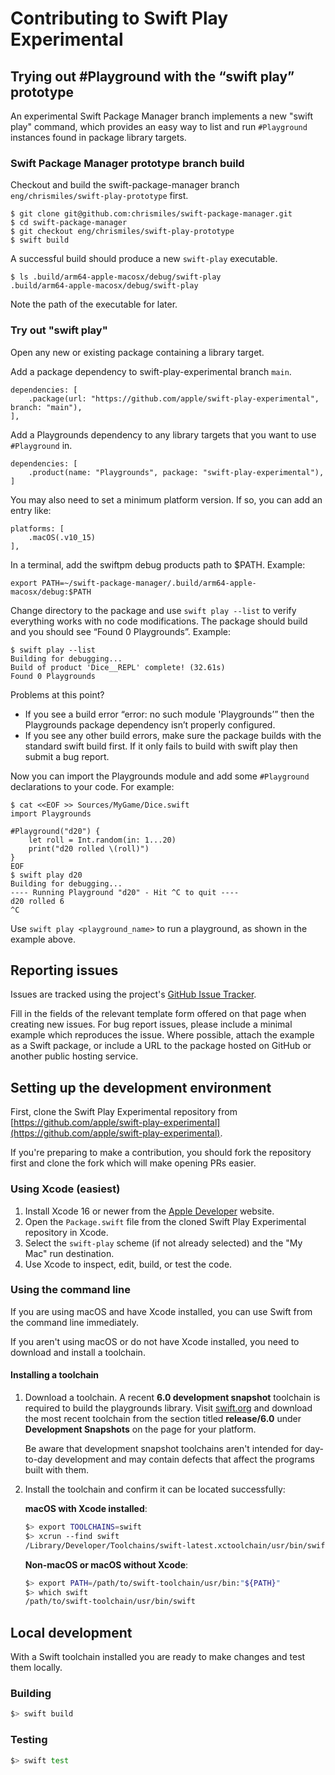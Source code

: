# Contributing to Swift Play Experimental

## Trying out #Playground with the “swift play” prototype

An experimental Swift Package Manager branch implements a new "swift play" command, which provides an easy way to list and run `#Playground` instances found in package library targets.

### Swift Package Manager prototype branch build

Checkout and build the swift-package-manager branch `eng/chrismiles/swift-play-prototype` first.

    $ git clone git@github.com:chrismiles/swift-package-manager.git
    $ cd swift-package-manager
    $ git checkout eng/chrismiles/swift-play-prototype
    $ swift build

A successful build should produce a new `swift-play` executable.

    $ ls .build/arm64-apple-macosx/debug/swift-play
    .build/arm64-apple-macosx/debug/swift-play

Note the path of the executable for later.

### Try out "swift play"

Open any new or existing package containing a library target.

Add a package dependency to swift-play-experimental branch `main`.

    dependencies: [
        .package(url: "https://github.com/apple/swift-play-experimental", branch: "main"),
    ],

Add a Playgrounds dependency to any library targets that you want to use `#Playground` in.

    dependencies: [
        .product(name: "Playgrounds", package: "swift-play-experimental"),
    ]

You may also need to set a minimum platform version.  If so, you can add an entry like:

    platforms: [
        .macOS(.v10_15)
    ],

In a terminal, add the swiftpm debug products path to $PATH. Example:

    export PATH=~/swift-package-manager/.build/arm64-apple-macosx/debug:$PATH

Change directory to the package and use `swift play --list` to verify everything works with no code modifications. The package should build and you should see “Found 0 Playgrounds”. Example:

    $ swift play --list
    Building for debugging...
    Build of product 'Dice__REPL' complete! (32.61s)
    Found 0 Playgrounds

Problems at this point?

* If you see a build error “error: no such module 'Playgrounds’” then the Playgrounds package dependency isn’t properly configured.
* If you see any other build errors, make sure the package builds with the standard swift build first. If it only fails to build with swift play then submit a bug report.

Now you can import the Playgrounds module and add some `#Playground` declarations to your code. For example:

    $ cat <<EOF >> Sources/MyGame/Dice.swift
    import Playgrounds
    
    #Playground("d20") {
        let roll = Int.random(in: 1...20)
        print("d20 rolled \(roll)")
    }
    EOF
    $ swift play d20
    Building for debugging...
    ---- Running Playground "d20" - Hit ^C to quit ----
    d20 rolled 6
    ^C

Use `swift play <playground_name>` to run a playground, as shown in the example above.


## Reporting issues

Issues are tracked using the project's
[GitHub Issue Tracker](https://github.com/apple/swift-play-experimental/issues).

Fill in the fields of the relevant template form offered on that page when
creating new issues. For bug report issues, please include a minimal example
which reproduces the issue. Where possible, attach the example as a Swift
package, or include a URL to the package hosted on GitHub or another public
hosting service.

## Setting up the development environment

First, clone the Swift Play Experimental repository from
[https://github.com/apple/swift-play-experimental](https://github.com/apple/swift-play-experimental).

If you're preparing to make a contribution, you should fork the repository first
and clone the fork which will make opening PRs easier.

### Using Xcode (easiest)

1. Install Xcode 16 or newer from the [Apple Developer](https://developer.apple.com/xcode/)
   website.
1. Open the `Package.swift` file from the cloned Swift Play Experimental repository in
   Xcode.
1. Select the `swift-play` scheme (if not already selected) and the
   "My Mac" run destination.
1. Use Xcode to inspect, edit, build, or test the code.

### Using the command line

If you are using macOS and have Xcode installed, you can use Swift from the
command line immediately.

If you aren't using macOS or do not have Xcode installed, you need to download
and install a toolchain.

#### Installing a toolchain

1. Download a toolchain. A recent **6.0 development snapshot** toolchain is
   required to build the playgrounds library. Visit
   [swift.org](http://swift.org/install) and download the most recent toolchain
   from the section titled **release/6.0** under **Development Snapshots** on
   the page for your platform.

   Be aware that development snapshot toolchains aren't intended for day-to-day
   development and may contain defects that affect the programs built with them.
1. Install the toolchain and confirm it can be located successfully:

   **macOS with Xcode installed**:
   
   ```bash
   $> export TOOLCHAINS=swift
   $> xcrun --find swift
   /Library/Developer/Toolchains/swift-latest.xctoolchain/usr/bin/swift
   ```
   
   **Non-macOS or macOS without Xcode**:
   
   ```bash
   $> export PATH=/path/to/swift-toolchain/usr/bin:"${PATH}"
   $> which swift
   /path/to/swift-toolchain/usr/bin/swift
   ```

## Local development

With a Swift toolchain installed you are ready to make changes and test them locally.

### Building

```bash
$> swift build
```

### Testing

```bash
$> swift test
```
